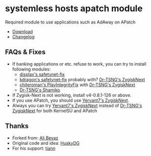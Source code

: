 # systemless hosts apatch module
Required module to use applications such as AdAway on APatch
- [Download](https://github.com/rimehrab/systemless-hosts-apatch-module/releases/latest/download/systemless-hosts-apatch-module.zip)
- [Changelog](https://github.com/rimehrab/systemless-hosts-apatch-module/blob/main/CHANGELOG.md)

## FAQs & Fixes
- If banking applications or etc. refuse to work, you can try to install following modules:
  - [displax's safetynet-fix](https://github.com/Displax/safetynet-fix/releases)
  - [kdragon's safetynet-fix](https://github.com/kdrag0n/safetynet-fix/releases) probably with? [Dr-TSNG's ZygiskNext](https://github.com/Dr-TSNG/ZygiskNext/releases)
  - [chiteroman's PlayIntegrityFix](https://github.com/chiteroman/PlayIntegrityFix/releases) with [Dr-TSNG's ZygiskNext](https://github.com/Dr-TSNG/ZygiskNext/releases)
  - [Dr-TSNG's Shamiko](https://github.com/LSPosed/LSPosed.github.io/releases)
- If Zygisk-Next is not working, install v4-0.8.1-126 or above.
- If you use APatch, you should use [Yervant7's ZygiskNext](https://github.com/Yervant7/ZygiskNext/releases).
- Always you can try [Yervant7's ZygiskNext](https://github.com/Yervant7/ZygiskNext) instead of [Dr-TSNG's ZygiskNext](https://github.com/Dr-TSNG/ZygiskNext) for both KernelSU and APatch

## Thanks
- Forked from: [Ali Beyaz](https://github.com/symbuzzer)
- Original code and idea: [HuskyDG](https://github.com/HuskyDG)
- For his support: [tiann](https://github.com/tiann)
